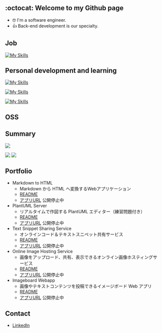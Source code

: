 ## :octocat: Welcome to my Github page

- :nerd_face: I'm a software engineer.
- 👍 Back-end development is our specialty.

## Job
[![My Skills](https://skillicons.dev/icons?i=python,java,bash,powershell,aws,gradle,mysql,git)](https://skillicons.dev)

## Personal development and learning
[![My Skills](https://skillicons.dev/icons?i=git,github,githubactions,docker,aws,linux,nginx,npm,mysql)](https://skillicons.dev)

[![My Skills](https://skillicons.dev/icons?i=js,ts,python,java,php,c,cpp,bash)](https://skillicons.dev)

[![My Skills](https://skillicons.dev/icons?i=react,django)](https://skillicons.dev)

## OSS


## Summary
![](http://github-profile-summary-cards.vercel.app/api/cards/profile-details?username=haru864&theme=github)

![](http://github-profile-summary-cards.vercel.app/api/cards/most-commit-language?username=haru864&theme=github)
![](http://github-profile-summary-cards.vercel.app/api/cards/stats?username=haru864&theme=github)

## Portfolio
- Markdown to HTML
  - Markdown から HTML へ変換するWebアプリケーション
  - [README](https://github.com/haru864/MarkdownToHTML_Web)
  - [アプリURL](https://mdtohtml.haru864.com) 公開停止中
- PlantUML Server
  - リアルタイムで作図する PlantUML エディター（練習問題付き）
  - [README](https://github.com/haru864/PlantUMLServer)
  - [アプリURL](https://plantumlserver.haru864.com) 公開停止中
- Text Snippet Sharing Service
  - オンラインコード＆テキストスニペット共有サービス
  - [README](https://github.com/haru864/TextSnippetSharingService)
  - [アプリURL](https://snippetshare.haru864.com/) 公開停止中
- Online Image Hosting Service
  - 画像をアップロード、共有、表示できるオンライン画像ホスティングサービス
  - [README](https://github.com/haru864/OnlineImageHostingService)
  - [アプリURL](https://imagehost.haru864.com/) 公開停止中
- Imageboard Webapp
  - 画像やテキストコンテンツを投稿できるイメージボード Web アプリ
  - [README](https://github.com/haru864/ImageboardWebapp)
  - [アプリURL](http://imageboard.haru864.com/) 公開停止中

## Contact
- [LinkedIn](https://jp.linkedin.com/in/haruta-kawauchi-22489425a)
